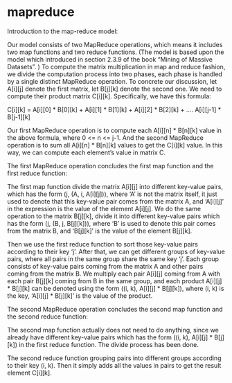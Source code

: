 # mapreduce

Introduction to the map-reduce model:

Our model consists of two MapReduce operations, which means it includes two map functions and two reduce functions. (The model is based upon the model which introduced in section 2.3.9 of the book “Mining of Massive Datasets”. ) To compute the matrix multiplication in map and reduce fashion, we divide the computation process into two phases, each phase is handled by a single distinct MapReduce operation. To concrete our discussion, let A[i][j] denote the first matrix, let B[j][k] denote the second one. We need to compute their product matrix C[i][k]. Specifically, we have this formula:

C[i][k] = A[i][0] * B[0][k] + A[i][1] * B[1][k] + A[i][2] * B[2][k] + .... A[i][j-1] * B[j-1][k] 

Our first MapReduce operation is to compute each  A[i][n] * B[n][k] value in the above formula, where 0 <= n <= j-1. And the second MapReduce operation is to sum all A[i][n] * B[n][k] values to get the C[i][k] value. In this way, we can compute each element’s value in matrix C. 

The first MapReduce operation concludes the first map function and the first reduce function:

The first map function divide the matrix A[i][j] into different key-value pairs, which has the form (j, (A, i, A[i][j])), where ‘A’ is not the matrix itself, it just used to denote that this key-value pair comes from the matrix A, and ‘A[i][j]’ in the expression is the value of the element A[i][j]. We do the same operation to the matrix B[j][k], divide it into different key-value pairs which has the form (j, (B, j, B[j][k])), where ‘B’ is used to denote this pair comes from the matrix B, and ‘B[j][k]’ is the value of the element B[j][k].

Then we use the first reduce function to sort those key-value pairs according to their key ‘j’. After that, we can get different groups of key-value pairs, where all pairs in the same group share the same key ‘j’. Each group consists of key-value pairs coming from the matrix A and other pairs coming from the matrix B. We multiply each pair A[i][j] coming from A with each pair B[j][k] coming from B in the same group, and each product A[i][j] * B[j][k] can be denoted using the form ((i, k), A[i][j] * B[j][k]), where (i, k) is the key, ‘A[i][j] * B[j][k]’ is the value of the product. 

The second MapReduce operation concludes the second map function and the second reduce function:

The second map function actually does not need to do anything, since we already have different key-value pairs which has the form ((i, k), A[i][j] * B[j][k]) in the first reduce function. The divide process has been done.

The second reduce function grouping pairs into different groups according to their key (i, k). Then it simply adds all the values in pairs to get the result element C[i][k].
